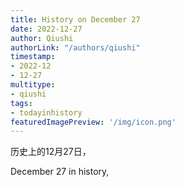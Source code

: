 ```yaml
---
title: History on December 27
date: 2022-12-27
author: Qiushi 
authorLink: "/authors/qiushi"
timestamp: 
- 2022-12
- 12-27
multitype: 
- qiushi
tags: 
- todayinhistory
featuredImagePreview: '/img/icon.png'
---
```









历史上的12月27日，

December 27 in history, 

<!--more-->


